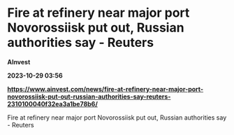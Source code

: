 # Fire at refinery near major port Novorossiisk put out, Russian authorities say - Reuters
**AInvest**

**2023-10-29 03:56**

**https://www.ainvest.com/news/fire-at-refinery-near-major-port-novorossiisk-put-out-russian-authorities-say-reuters-2310100040f32ea3a1be78b6/**

Fire at refinery near major port Novorossiisk put out, Russian authorities say - Reuters